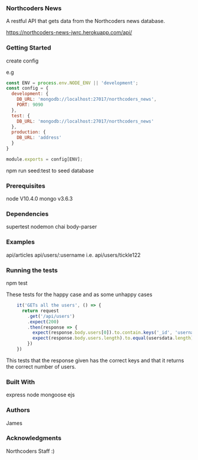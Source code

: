 ### Northcoders News
A restful API that gets data from the Northcoders news database.

https://northcoders-news-jwrc.herokuapp.com/api/

### Getting Started
create config 

e.g 
```js 
const ENV = process.env.NODE_ENV || 'development';
const config = {
  development: {
    DB_URL: 'mongodb://localhost:27017/northcoders_news',
    PORT: 9090
  },
  test: {
    DB_URL: 'mongodb://localhost:27017/northcoders_news'
  },
  production: {
    DB_URL: 'address'
  }
}

module.exports = config[ENV];
```
npm run seed:test to seed database

### Prerequisites
node V10.4.0
mongo v3.6.3

### Dependencies
supertest
nodemon
chai
body-parser

### Examples
api/articles
api/users/:username i.e. api/users/tickle122

### Running the tests
npm test

These tests for the happy case and as some unhappy cases

```js  describe('Users tests', () => {
    it('GETs all the users', () => {
      return request
        .get('/api/users')
        .expect(200)
        .then(response => {
          expect(response.body.users[0]).to.contain.keys('_id', 'username', 'name', 'avatar_url');
          expect(response.body.users.length).to.equal(usersdata.length);
        })
    }) 
```

This tests that the response given has the correct keys and that it returns the correct number of users.

### Built With
express
node
mongoose
ejs

### Authors
James 

### Acknowledgments
Northcoders Staff :) 